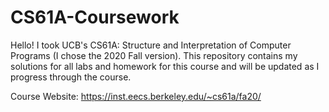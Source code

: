 # CS61A-Coursework
Hello! I took UCB's CS61A: Structure and Interpretation of Computer Programs (I chose the 2020 Fall version). 
This repository contains my solutions for all labs and homework for this course and will be updated as I progress through the course.

Course Website: https://inst.eecs.berkeley.edu/~cs61a/fa20/
